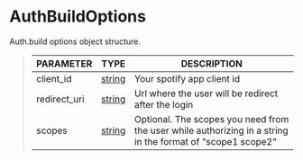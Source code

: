# AuthBuildOptions
Auth.build options object structure.
> | PARAMETER   | TYPE    | DESCRIPTION    |
> |--------|---------|----------------|
> | client_id | [string](https://developer.mozilla.org/en-US/docs/Web/JavaScript/Reference/Global_Objects/string) | Your spotify app client id |
> | redirect_uri | [string](https://developer.mozilla.org/en-US/docs/Web/JavaScript/Reference/Global_Objects/string) | Url where the user will be redirect after the login |
> | scopes | [string](https://developer.mozilla.org/en-US/docs/Web/JavaScript/Reference/Global_Objects/string) | <font style="opacity: 07;">Optional. </font>The scopes you need from the user while authorizing in a string in the format of "scope1 scope2" |